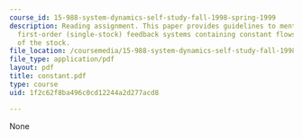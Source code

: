```yaml
---
course_id: 15-988-system-dynamics-self-study-fall-1998-spring-1999
description: Reading assignment. This paper provides guidelines to mentally simulate
  first-order (single-stock) feedback systems containing constant flows into or out
  of the stock.
file_location: /coursemedia/15-988-system-dynamics-self-study-fall-1998-spring-1999/1f2c62f8ba496c0cd12244a2d277acd8_constant.pdf
file_type: application/pdf
layout: pdf
title: constant.pdf
type: course
uid: 1f2c62f8ba496c0cd12244a2d277acd8

---
```

None